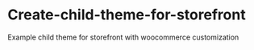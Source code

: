 # Create-child-theme-for-storefront
Example child theme for storefront with woocommerce customization
